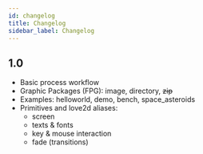 ```yaml
---
id: changelog
title: Changelog
sidebar_label: Changelog
---
```


## 1.0
- Basic process workflow
- Graphic Packages (FPG): image, directory, ~~zip~~
- Examples: helloworld, demo, bench, space_asteroids
- Primitives and love2d aliases:
  - screen
  - texts & fonts
  - key & mouse interaction
  - fade (transitions)
